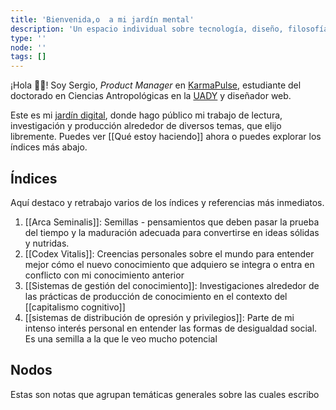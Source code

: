 ```yaml
---
title: 'Bienvenida,o  a mi jardín mental'
description: 'Un espacio individual sobre tecnología, diseño, filosofía, arte y escritura.'
type: ''
node: ''
tags: []
---
```




¡Hola 👋🏽! Soy Sergio, *Product Manager* en [KarmaPulse](https://karmapulse.com), estudiante del doctorado en Ciencias Antropológicas en la [UADY](https://www.uady.mx/) y diseñador web. 

Este es mi [jardín digital](https://www.technologyreview.es/s/12606/jardines-digitales-la-respuesta-espiritual-la-futilidad-de-las-redes-sociales), donde hago público mi trabajo de lectura, investigación y producción alrededor de diversos temas, que elijo libremente. Puedes ver [[Qué estoy haciendo]] ahora o puedes explorar los índices más abajo.



## Índices

Aquí destaco y retrabajo varios de los índices y referencias más inmediatos. 

1. [[Arca Seminalis]]:  Semillas - pensamientos que deben pasar la prueba del tiempo y la maduración adecuada para convertirse en ideas sólidas y nutridas.
2. [[Codex Vitalis]]: Creencias personales sobre el mundo para entender mejor cómo el nuevo conocimiento que adquiero se integra o entra en conflicto con mi conocimiento anterior
3. [[Sistemas de gestión del conocimiento]]: Investigaciones alrededor de las prácticas de producción de conocimiento en el contexto del [[capitalismo cognitivo]]
4. [[sistemas de distribución de opresión y privilegios]]: Parte de mi intenso interés personal en entender las formas de desigualdad social. Es una semilla a la que le veo mucho potencial


## Nodos

Estas son notas que agrupan temáticas generales sobre las cuales escribo